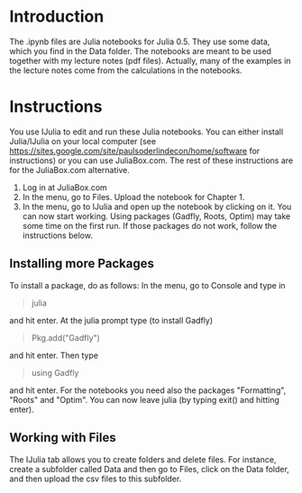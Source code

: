 # Introduction
The .ipynb files are Julia notebooks for Julia 0.5. They use some data, which you find in the Data folder. The notebooks are meant to be used together with my lecture notes (pdf files). Actually, many of the examples in the lecture notes come from the calculations in the notebooks. 


# Instructions

You use IJulia to edit and run these Julia notebooks. You can either install Julia/IJulia on your local computer (see https://sites.google.com/site/paulsoderlindecon/home/software for instructions) or you can use JuliaBox.com. The rest of these instructions are for the JuliaBox.com alternative.

1. Log in at JuliaBox.com
2. In the menu, go to Files. Upload the notebook for Chapter 1.
3. In the menu, go to IJulia and open up the notebook by clicking on it. You can now start working. Using packages (Gadfly, Roots, Optim) may take some time on the first run. If those packages do not work, follow the instructions below.


## Installing more Packages

To install a package, do as follows:
In the menu, go to Console and type in 

>julia 

and hit enter. At the julia prompt type (to install Gadfly)

>Pkg.add("Gadfly") 

and hit enter. 
Then type 

>using Gadfly

and hit enter.
For the notebooks you need also the packages "Formatting", "Roots" and "Optim".
You can now leave julia (by typing exit() and hitting enter).

## Working with Files

The IJulia tab allows you to create folders and delete files. For instance, create a subfolder called Data and then go to Files, click on the Data folder, and then upload the csv files to this subfolder.
